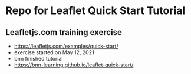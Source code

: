# Repo for Leaflet Quick Start Tutorial
## Leafletjs.com training exercise
- https://leafletjs.com/examples/quick-start/
- exercise started on May 12, 2021
- bnn finished tutorial
- https://bnn-learning.github.io/leaflet-quick-start/
